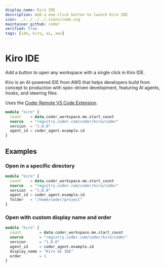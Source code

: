 ```yaml
---
display_name: Kiro IDE
description: Add a one-click button to launch Kiro IDE
icon: ../../../../.icons/code.svg
maintainer_github: coder
verified: true
tags: [ide, kiro, ai, aws]
---
```


# Kiro IDE

Add a button to open any workspace with a single click in Kiro IDE.

Kiro is an AI-powered IDE from AWS that helps developers build from concept to production with spec-driven development, featuring AI agents, hooks, and steering files.

Uses the [Coder Remote VS Code Extension](https://github.com/coder/vscode-coder).

```tf
module "kiro" {
  count    = data.coder_workspace.me.start_count
  source   = "registry.coder.com/coder/kiro/coder"
  version  = "1.0.0"
  agent_id = coder_agent.example.id
}
```

## Examples

### Open in a specific directory

```tf
module "kiro" {
  count    = data.coder_workspace.me.start_count
  source   = "registry.coder.com/coder/kiro/coder"
  version  = "1.0.0"
  agent_id = coder_agent.example.id
  folder   = "/home/coder/project"
}
```

### Open with custom display name and order

```tf
module "kiro" {
  count        = data.coder_workspace.me.start_count
  source       = "registry.coder.com/coder/kiro/coder"
  version      = "1.0.0"
  agent_id     = coder_agent.example.id
  display_name = "Kiro AI IDE"
  order        = 1
}
```
